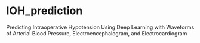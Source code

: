 # IOH_prediction
Predicting Intraoperative Hypotension Using Deep Learning with Waveforms of Arterial Blood Pressure, Electroencephalogram, and Electrocardiogram
